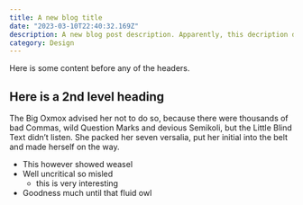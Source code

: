 ```yaml
---
title: A new blog title
date: "2023-03-10T22:40:32.169Z"
description: A new blog post description. Apparently, this decription doensn't really matter except for SEO and some behind the scenes stuff.
category: Design
---
```


Here is some content before any of the headers.

## Here is a 2nd level heading

The Big Oxmox advised her not to do so, because there were thousands of bad
Commas, wild Question Marks and devious Semikoli, but the Little Blind Text
didn’t listen. She packed her seven versalia, put her initial into the belt and
made herself on the way.

- This however showed weasel
- Well uncritical so misled
  - this is very interesting
- Goodness much until that fluid owl
